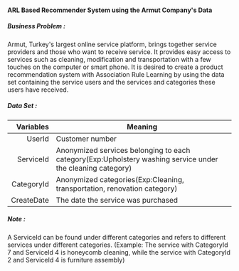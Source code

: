#### ARL Based Recommender System using the Armut Company's Data
 
##### Business Problem : 
Armut, Turkey's largest online service platform, brings together service providers and those who want to receive service. It provides easy access to services such as cleaning, modification and transportation with a few touches on the computer or smart phone. It is desired to create a product recommendation system with Association Rule Learning by using the data set containing the service users and the services and categories these users have received.

##### Data Set :  
| Variables          | Meaning                                                                                                   |
|-------------------:|-----------------------------------------------------------------------------------------------------------|
|          UserId    | Customer number                                                                                           |
|          ServiceId | Anonymized services belonging to each category(Exp:Upholstery washing service under the cleaning category)|
|          CategoryId| Anonymized categories(Exp:Cleaning, transportation, renovation category)                                  |
|          CreateDate| The date the service was purchased                                                                        |

##### Note : 
A ServiceId can be found under different categories and refers to different services under different categories. (Example: The service with CategoryId 7 and ServiceId 4 is honeycomb cleaning, while the service with CategoryId 2 and ServiceId 4 is furniture assembly)
